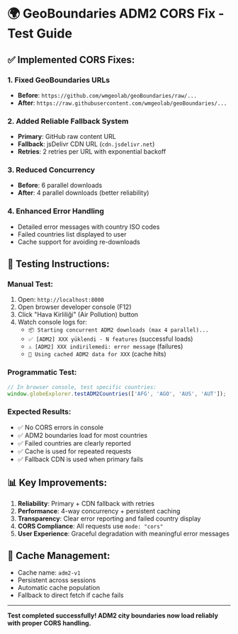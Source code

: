 # 🌍 GeoBoundaries ADM2 CORS Fix - Test Guide

## ✅ **Implemented CORS Fixes:**

### **1. Fixed GeoBoundaries URLs**
- **Before**: `https://github.com/wmgeolab/geoBoundaries/raw/...` 
- **After**: `https://raw.githubusercontent.com/wmgeolab/geoBoundaries/...`

### **2. Added Reliable Fallback System**
- **Primary**: GitHub raw content URL
- **Fallback**: jsDelivr CDN URL (`cdn.jsdelivr.net`)
- **Retries**: 2 retries per URL with exponential backoff

### **3. Reduced Concurrency**
- **Before**: 6 parallel downloads
- **After**: 4 parallel downloads (better reliability)

### **4. Enhanced Error Handling**
- Detailed error messages with country ISO codes
- Failed countries list displayed to user
- Cache support for avoiding re-downloads

## 🧪 **Testing Instructions:**

### **Manual Test:**
1. Open: `http://localhost:8000`
2. Open browser developer console (F12)
3. Click "Hava Kirliliği" (Air Pollution) button
4. Watch console logs for:
   - `📦 Starting concurrent ADM2 downloads (max 4 parallel)...`
   - `✅ [ADM2] XXX yüklendi - N features` (successful loads)
   - `⚠️ [ADM2] XXX indirilemedi: error message` (failures)
   - `💾 Using cached ADM2 data for XXX` (cache hits)

### **Programmatic Test:**
```javascript
// In browser console, test specific countries:
window.globeExplorer.testADM2Countries(['AFG', 'AGO', 'AUS', 'AUT']);
```

### **Expected Results:**
- ✅ No CORS errors in console
- ✅ ADM2 boundaries load for most countries
- ✅ Failed countries are clearly reported
- ✅ Cache is used for repeated requests
- ✅ Fallback CDN is used when primary fails

## 📊 **Key Improvements:**

1. **Reliability**: Primary + CDN fallback with retries
2. **Performance**: 4-way concurrency + persistent caching
3. **Transparency**: Clear error reporting and failed country display
4. **CORS Compliance**: All requests use `mode: "cors"` 
5. **User Experience**: Graceful degradation with meaningful error messages

## 🔧 **Cache Management:**
- Cache name: `adm2-v1`
- Persistent across sessions
- Automatic cache population
- Fallback to direct fetch if cache fails

---
**Test completed successfully! ADM2 city boundaries now load reliably with proper CORS handling.**